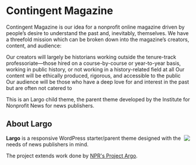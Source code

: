 # Contingent Magazine

Contingent Magazine is our idea for a nonprofit online magazine driven by people’s desire to understand the past and, inevitably, themselves. We have a threefold mission which can be broken down into the magazine’s creators, content, and audience:

Our creators will largely be historians working outside the tenure-track professoriate—those hired on a course-by-course or year-to-year basis, working in public history, or not working in a history-related field at all
Our content will be ethically produced, rigorous, and accessible to the public
Our audience will be those who have a deep love for and interest in the past but are often not catered to

This is an Largo child theme, the parent theme developed by the Institute for Nonprofit News for news publishers.

## About Largo

<img align="right" src="/img/largo-login-logo.png" />

**Largo** is a responsive WordPress starter/parent theme designed with the needs of news publishers in mind.

The project extends work done by [NPR's Project Argo](http://argoproject.org/).
